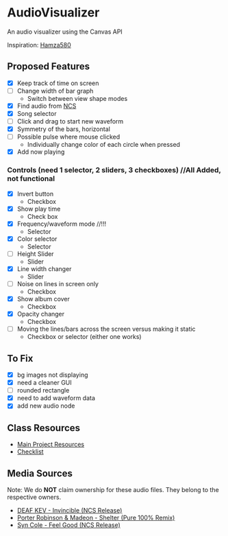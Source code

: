 # AudioVisualizer
An audio visualizer using the Canvas API

Inspiration: [Hamza580](http://bit.ly/2EGhG03)

## Proposed Features
- [x] Keep track of time on screen
- [ ] Change width of bar graph
  - Switch between view shape modes
- [x] Find audio from [NCS](http://bit.ly/1l3zpKd)
- [x] Song selector
- [ ] Click and drag to start new waveform
- [x] Symmetry of the bars, horizontal
- [ ] Possible pulse where mouse clicked
  - Individually change color of each circle when pressed
- [x] Add now playing  

### Controls (need 1 selector, 2 sliders, 3 checkboxes) //All Added, not functional
- [x] Invert button
  - Checkbox
- [x] Show play time
  - Check box
- [x] Frequency/waveform mode //!!!
  - Selector
- [x] Color selector 
  - Selector
- [ ] Height Slider 
  - Slider
- [x] Line width changer 
  - Slider
- [ ] Noise on lines in screen only 
  - Checkbox
- [x] Show album cover 
  - Checkbox
- [x] Opacity changer
  - Checkbox
- [ ] Moving the lines/bars across the screen versus making it static
  - Checkbox or selector (either one works)

## To Fix
- [x] bg images not displaying 
- [x] need a cleaner GUI
- [ ] rounded rectangle
- [x] need to add waveform data
- [x] add new audio node

## Class Resources
- [Main Project Resources](http://igm.rit.edu/~acjvks/courses/2018-spring/330/html/project-1/)
- [Checklist](http://igm.rit.edu/~acjvks/courses/2018-spring/330/html/p1-checklist/project-1-checklist.html)

## Media Sources
Note: We do **NOT** claim ownership for these audio files. They belong to the respective owners.
- [DEAF KEV - Invincible (NCS Release)](https://www.youtube.com/watch?v=J2X5mJ3HDYE)
- [Porter Robinson & Madeon - Shelter (Pure 100% Remix)](https://www.youtube.com/watch?v=s6yOFbMFyoM)
- [Syn Cole - Feel Good (NCS Release)](https://www.youtube.com/watch?v=q1ULJ92aldE)
